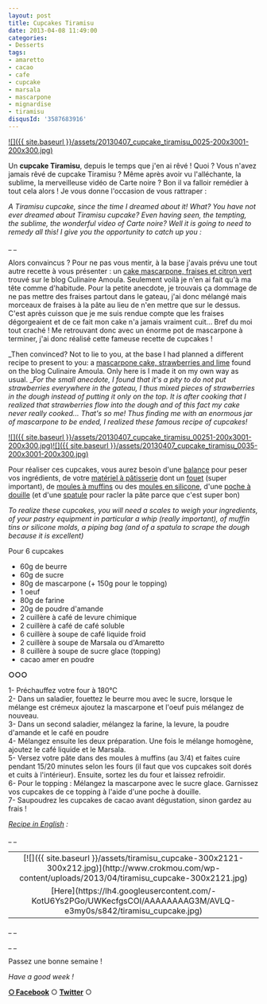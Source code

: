 ```yaml
---
layout: post
title: Cupcakes Tiramisu
date: 2013-04-08 11:49:00
categories: 
- Desserts
tags: 
- amaretto
- cacao
- cafe
- cupcake
- marsala
- mascarpone
- mignardise
- tiramisu
disqusId: '3587683916'
---
```


[![]({{ site.baseurl }}/assets/20130407_cupcake_tiramisu_0025-200x3001-200x300.jpg)](http://www.crokmou.com/wp-content/uploads/2013/04/20130407_cupcake_tiramisu_0025-200x3001.jpg)

Un **cupcake Tiramisu**, depuis le temps que j'en ai rêvé ! Quoi ? Vous n'avez jamais rêvé de cupcake Tiramisu ? Même après avoir vu l'alléchante, la sublime, la merveilleuse vidéo de Carte noire ? Bon il va falloir remédier à tout cela alors ! Je vous donne l'occasion de vous rattraper :

_A Tiramisu cupcake, since the time I dreamed about it! What? You have not ever dreamed about Tiramisu cupcake? Even having seen, the tempting, the sublime, the wonderful video of Carte noire? Well it is going to need to remedy all this! I give you the opportunity to catch up you :_

_ _

Alors convaincus ? Pour ne pas vous mentir, à la base j'avais prévu une tout autre recette à vous présenter : un [cake mascarpone, fraises et citron vert](http://www.cuisineculinaireamal.com/article-cake-moelleux-au-mascarpone-fraise-et-citron-vert-bio-116754547-comments.html#anchorComment) trouvé sur le blog Culinaire Amoula. Seulement voilà je n'en ai fait qu'à ma tête comme d'habitude. Pour la petite anecdote, je trouvais ça dommage de ne pas mettre des fraises partout dans le gateau, j'ai donc mélangé mais morceaux de fraises à la pâte au lieu de n'en mettre que sur le dessus. C'est après cuisson que je me suis rendue compte que les fraises dégorgeaient et de ce fait mon cake n'a jamais vraiment cuit... Bref du moi tout craché ! Me retrouvant donc avec un énorme pot de mascarpone à terminer, j'ai donc réalisé cette fameuse recette de cupcakes !

_Then convinced? Not to lie to you, at the base I had planned a different recipe to present to you: a [mascarpone cake, strawberries and lime](http://www.cuisineculinaireamal.com/article-cake-moelleux-au-mascarpone-fraise-et-citron-vert-bio-116754547-comments.html#anchorComment) found on the blog Culinaire Amoula. Only here is I made it on my own way as usual. __For the small anecdote, I found that it's a pity to do not put strawberries everywhere in the gateau, I thus mixed pieces of strawberries in the dough instead of putting it only on the top. It is after cooking that I realized that strawberries flow into the dough and of this fact my cake never really cooked... That's so me! Thus finding me with an enormous jar of mascarpone to be ended, I realized these famous recipe of cupcakes!_



[![]({{ site.baseurl }}/assets/20130407_cupcake_tiramisu_00251-200x3001-200x300.jpg)](http://www.crokmou.com/wp-content/uploads/2013/04/20130407_cupcake_tiramisu_00251-200x3001.jpg)[![]({{ site.baseurl }}/assets/20130407_cupcake_tiramisu_0035-200x3001-200x300.jpg)](http://www.crokmou.com/wp-content/uploads/2013/04/20130407_cupcake_tiramisu_0035-200x3001.jpg)

Pour réaliser ces cupcakes, vous aurez besoin d'une [balance](http://www.rueducommerce.fr/m/pl/malid:92,254318) pour peser vos ingrédients, de votre [matériel à pâtisserie](http://www.rueducommerce.fr/m/pl/malid:12468605) dont un [fouet](http://www.rueducommerce.fr/index/ustensile%20Fouet%20inox) (super important), de [moules à muffins](http://www.rueducommerce.fr/index/moule%20a%20muffins) ou des [moules en silicone](http://www.rueducommerce.fr/index/Moule%20silicone), d'une [poche à douille](http://www.rueducommerce.fr/index/poche%20a%20douille) (et d'une [spatule](http://www.rueducommerce.fr/m/pl/malid:48515367) pour racler la pâte parce que c'est super bon)

_To realize these cupcakes, you will need a scales to weigh your ingredients, of your pastry equipment in particular a whip (really important), of muffin tins or silicone molds, a piping bag (and of a spatula to scrape the dough because it is excellent)_



Pour 6 cupcakes

- 60g de beurre  
- 60g de sucre  
- 80g de mascarpone (+ 150g pour le topping)  
- 1 oeuf  
- 80g de farine  
- 20g de poudre d'amande  
- 2 cuillère à café de levure chimique  
- 2 cuillère à café de café soluble  
- 6 cuillère à soupe de café liquide froid  
- 2 cuillère à soupe de Marsala ou d'Amaretto  
- 8 cuillère à soupe de sucre glace (topping)  
- cacao amer en poudre



**○○○**

1- Préchauffez votre four à 180°C  
2- Dans un saladier, fouettez le beurre mou avec le sucre, lorsque le mélange est crémeux ajoutez la mascarpone et l'oeuf puis mélangez de nouveau.  
3- Dans un second saladier, mélangez la farine, la levure, la poudre d'amande et le café en poudre  
4- Mélangez ensuite les deux préparation. Une fois le mélange homogène, ajoutez le café liquide et le Marsala.  
5- Versez votre pâte dans des moules à muffins (au 3/4) et faites cuire pendant 15/20 minutes selon les fours (il faut que vos cupcakes soit dorés et cuits à l'intérieur). Ensuite, sortez les du four et laissez refroidir.  
6- Pour le topping : Mélangez la mascarpone avec le sucre glace. Garnissez vos cupcakes de ce topping à l'aide d'une poche à douille.  
7- Saupoudrez les cupcakes de cacao avant dégustation, sinon gardez au frais !

_[Recipe in English](https://lh4.googleusercontent.com/-KotU6Ys2PGo/UWKecfgsCOI/AAAAAAAAG3M/AVLQ-e3my0s/s842/tiramisu_cupcake.jpg) :_

_ _

<table style="margin-left: auto; margin-right: auto; text-align: center;" cellspacing="0" cellpadding="0" align="center">

<tbody>

<tr>

<td style="text-align: center;">[![]({{ site.baseurl }}/assets/tiramisu_cupcake-300x2121-300x212.jpg)](http://www.crokmou.com/wp-content/uploads/2013/04/tiramisu_cupcake-300x2121.jpg)</td>

</tr>

<tr>

<td style="text-align: center;">[Here](https://lh4.googleusercontent.com/-KotU6Ys2PGo/UWKecfgsCOI/AAAAAAAAG3M/AVLQ-e3my0s/s842/tiramisu_cupcake.jpg)</td>

</tr>

</tbody>

</table>

_ _

_ _

Passez une bonne semaine !

_Have a good week !_



[**○<span style="font-size: xx-small; margin: 0px; outline: 0px; padding: 0px;"><span style="font-family: Arial, Helvetica, sans-serif; margin: 0px; outline: 0px; padding: 0px;"> </span></span>Facebook**](https://www.facebook.com/pages/CroKMou/148093255259077) ○ [**Twitter**](https://twitter.com/Crokmou) ○